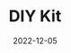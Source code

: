---
title: DIY Kit
date: 2022-12-05
# url: solar-panels
service_image: /images/SolarModules.jpg
service_title: DIY Kit
draft: false
type: services
layout: brands
---